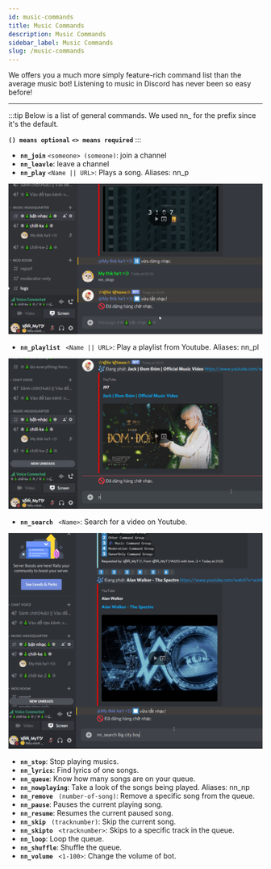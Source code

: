 ```yaml
---
id: music-commands
title: Music Commands
description: Music Commands
sidebar_label: Music Commands
slug: /music-commands
---
```


We offers you a much more simply feature-rich command list than the average music bot! Listening to music in Discord has never been so easy before!

---
:::tip Below is a list of general commands. We used  nn_ for the prefix since it's the default.

**`() means optional`**
**`<> means required`**
:::


- **`nn_join`** ```<someone> (someone)```: join a channel
- **`nn_leavle`**: leave a channel
- **`nn_play`** ``` <Name || URL> ```: Plays a song. Aliases: nn_p  

<div style={{textAlign: 'center'}}>

![Play Music](./gif/2.gif)  

</div>  

- **`nn_playlist`** ``` <Name || URL>```: Play a playlist from Youtube.  Aliases: nn_pl  

<div style={{textAlign: 'center'}}>

![Play Music in playlist](./gif/4.gif)  

</div>  

- **`nn_search`** ``` <Name>```: Search for a video on Youtube.  

<div style={{textAlign: 'center'}}>

![Play Music in playlist](./gif/6.gif)  

</div>

- **`nn_stop`**: Stop playing musics.
- **`nn_lyrics`**: Find lyrics of one songs.
- **`nn_queue`**: Know how many songs are on your queue.
- **`nn_nowplaying`**: Take a look of the songs being played. Aliases: nn_np
- **`nn_remove`** ``` (number-of-song)```: Remove a specific song from the queue.
- **`nn_pause`**: Pauses the current playing song.
- **`nn_resume`**: Resumes the current paused song.
- **`nn_skip`** ``` (tracknumber)```: Skip the current song.
- **`nn_skipto`** ``` <tracknumber>```: Skips to a specific track in the queue.
- **`nn_loop`**: Loop the queue.
- **`nn_shuffle`**: Shuffle the queue.
- **`nn_volume`** ``` <1-100>```: Change the volume of bot.